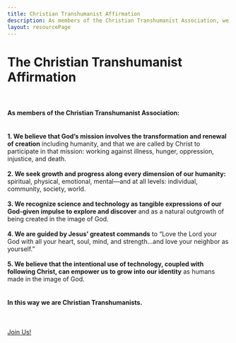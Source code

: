 ```yaml
---
title: Christian Transhumanist Affirmation
description: As members of the Christian Transhumanist Association, we affirm.
layout: resourcePage
---
```


<h1>The Christian Transhumanist Affirmation</h1>

<br />

<h4>As members of the Christian Transhumanist Association:</h4>

<br />

<div class="" id="1">
<b>1. We believe that God’s mission involves the transformation and renewal of creation</b> including humanity, and that we are called by Christ to participate in that mission: working against illness, hunger, oppression, injustice, and death.
</div><br />
<div class="" id="2">
<b>2. We seek growth and progress along every dimension of our humanity:</b> spiritual, physical, emotional, mental—and at all levels: individual, community, society, world.
</div><br />
<div class="" id="3">
<b>3. We recognize science and technology as tangible expressions of our God-given impulse to explore and discover</b> and as a natural outgrowth of being created in the image of God.
</div><br />
<div class="" id="4">
<b>4. We are guided by Jesus’ greatest commands</b> to “Love the Lord your God with all your heart, soul, mind, and strength…and love your neighbor as yourself.”
</div><br />
<div class="" id="5">
<b>5. We believe that the intentional use of technology, coupled with following Christ, can empower us to grow into our identity</b> as humans made in the image of God.
</div><br />

<h4>In this way we are Christian Transhumanists.</h4>

<br />
<p><a href="/join" class="btn btn-primary btn-lg">Join Us!</a></p>
